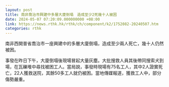 ```yaml
---
layout: post
title: 南非喬治市興建中多層大廈倒塌　造成至少2死幾十人被困
date: 2024-05-07 07:20:09.000000000 +08:00
link: https://news.rthk.hk/rthk/ch/component/k2/1752082-20240507.htm
categories: rthk
---
```


南非西開普省喬治市一座興建中的多層大廈倒塌，造成至少兩人死亡，幾十人仍然被困。

事發在昨日下午，大廈倒塌後現場冒起大量灰塵。大批搜救人員其後帶同搜索犬到場，在瓦礫堆中尋找被困工人。當局說，事發時現場有75名工人，其中2人證實死亡，22人獲救送院，其餘50多工人就仍被困。當地傳媒報道，獲救工人中，部分傷勢嚴重。

